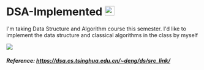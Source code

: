 # DSA-Implemented <img src = "https://media.giphy.com/media/3XHMTIqcUev2Vy9ILk/giphy.gif" width = "25px" />
I'm taking Data Structure and Algorithm course this semester. I'd like to implement the data structure and classical algorithms in the class by myself

![](https://media.giphy.com/media/1qkglWyONByHhVPLHi/giphy.gif)

##### Reference: https://dsa.cs.tsinghua.edu.cn/~deng/ds/src_link/
